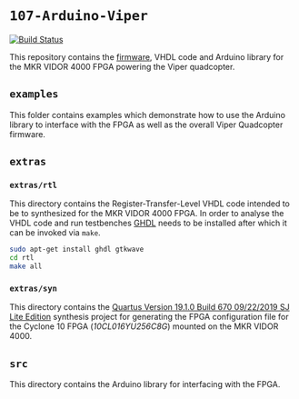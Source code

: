 `107-Arduino-Viper`
===================
[![Build Status](https://travis-ci.org/107-systems/107-Arduino-Viper.svg?branch=master)](https://travis-ci.org/107-systems/107-Arduino-Viper)

This repository contains the [firmware](examples/Viper-Firmware/Viper-Firmware.ino), VHDL code and Arduino library for the MKR VIDOR 4000 FPGA powering the Viper quadcopter.

## `examples`
This folder contains examples which demonstrate how to use the Arduino library to interface with the FPGA as well as the overall Viper Quadcopter firmware.

## `extras`
### `extras/rtl`
This directory contains the Register-Transfer-Level VHDL code intended to be to synthesized for the MKR VIDOR 4000 FPGA. In order to analyse the VHDL code and run testbenches [GHDL](http://ghdl.free.fr/) needs to be installed after which it can be invoked via `make`.
```bash
sudo apt-get install ghdl gtkwave
cd rtl
make all
```

### `extras/syn`
This directory contains the [Quartus Version 19.1.0 Build 670 09/22/2019 SJ Lite Edition](https://fpgasoftware.intel.com/?edition=lite) synthesis project for generating the FPGA configuration file for the Cyclone 10 FPGA (*10CL016YU256C8G*) mounted on the MKR VIDOR 4000.

## `src`
This directory contains the Arduino library for interfacing with the FPGA.
